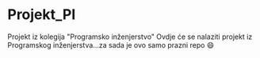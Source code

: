 # Projekt_PI
Projekt iz kolegija "Programsko inženjerstvo"
Ovdje će se nalaziti projekt iz Programskog inženjerstva...za sada je ovo samo prazni repo :smile:
